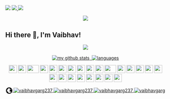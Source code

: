 ![](https://komarev.com/ghpvc/?username=vaibhavgarg237&color=green)
<a href="https://vaibhavgarg.me">
    <img src="https://media.giphy.com/media/hvRJCLFzcasrR4ia7z/giphy.gif" width="30px">
    <img src="https://emojis.slackmojis.com/emojis/images/1531849430/4246/blob-sunglasses.gif?1531849430" width="30"/>
</a>
<p align="center">
    <a href="https://vaibhavgarg.me">
    <img src="https://media.giphy.com/media/WUlplcMpOCEmTGBtBW/giphy.gif" width="30">
    </a>
<p>

    
<h2> Hi there 👋, I'm Vaibhav!</h2>


<a href="https://vaibhavgarg.me">
    <p align="center">
        <img src="https://github-profile-trophy.vercel.app/?username=vaibhavgarg237&column=7&theme=onedark"/>
    </p>
</a>
<!-- My GitHub stats with buefy theme ❤️ -->
<a align="center" href="https://vaibhavgarg.me">
<p align="center">
<img src="https://github-readme-stats.vercel.app/api?username=vaibhavgarg237&show_icons=true&theme=tokyonight" alt="my github stats" width="420"/>&nbsp;
    <img src="https://github-readme-stats.vercel.app/api/top-langs/?username=vaibhavgarg237&layout=compact&theme=tokyonight" alt="languages" height="165">
</p>
</a>


    






<div align="center">
    <img src="https://cultofthepartyparrot.com/parrots/hd/githubparrot.gif" width="25" height="25"/>
    <img src="https://cultofthepartyparrot.com/flags/hd/iranparrot.gif" width="25" height="25"/>
    <img src="https://cultofthepartyparrot.com/parrots/asyncparrot.gif" width="36" height="25"/>
    <img src="https://cultofthepartyparrot.com/parrots/exceptionallyfastparrot.gif" width="25" height="25"/>
    <img src="https://cultofthepartyparrot.com/parrots/hd/60fpsparrot.gif" width="25" height="25"/>
    <img src="https://cultofthepartyparrot.com/parrots/hd/jumpingparrot.gif" width="25" height="25"/>
    <img src="https://cultofthepartyparrot.com/parrots/hd/opensourceparrot.gif" width="25" height="25"/>
    <img src="https://cultofthepartyparrot.com/parrots/hd/dealwithitnowparrot.gif" width="25" height="25"/>
    <img src="https://cultofthepartyparrot.com/parrots/hd/hypnoparrotlight.gif" width="25" height="25"/>
    <img src="https://cultofthepartyparrot.com/parrots/databaseparrot.gif" width="25" height="25"/>
    <img src="https://cultofthepartyparrot.com/parrots/fixparrot.gif" width="36" height="25"/>
    <img src="https://cultofthepartyparrot.com/parrots/hd/laptop_parrot.gif" width="25" height="25"/>
    <img src="https://cultofthepartyparrot.com/parrots/hd/spinningparrot.gif" width="25" height="25"/>
    <img src="https://cultofthepartyparrot.com/parrots/hd/levitationparrot.gif" width="25" height="25"/>
    <img src="https://cultofthepartyparrot.com/parrots/hd/meldparrot.gif" width="25" height="25"/>
    <img src="https://cultofthepartyparrot.com/parrots/slomoparrot.gif" width="25" height="25"/>
    <img src="https://cultofthepartyparrot.com/parrots/hd/moonwalkingparrot.gif" width="25" height="25"/>
    <img src="https://cultofthepartyparrot.com/parrots/hd/stableparrot.gif" width="25" height="25"/>
    <img src="https://cultofthepartyparrot.com/parrots/hd/scienceparrot.gif" width="25" height="25"/>
    <img src="https://cultofthepartyparrot.com/parrots/hd/pirateparrot.gif" width="25" height="25"/>
    <img src="https://cultofthepartyparrot.com/parrots/hd/footballparrot.gif" width="25" height="25"/>
    <img src="https://cultofthepartyparrot.com/parrots/hd/illuminatiparrot.gif" width="25" height="25"/>
    <img src="https://cultofthepartyparrot.com/parrots/hd/hypnoparrotdark.gif" width="25" height="25"/>
    <img src="https://cultofthepartyparrot.com/parrots/hd/mustacheparrot.gif" width="25" height="25"/>
</div>




<p align="center">

<a href="http://vaibhavgarg.me/css-personal-site/" target="blank">
<img align="center" src="https://raw.githubusercontent.com/iconic/open-iconic/master/svg/globe.svg" alt="@vaibhavgarg237" height="20" width="20" />
</a>


<a href="https://www.linkedin.com/in/vaibhavgargdtu/" target="blank">
<img align="center" src="https://cdn.jsdelivr.net/npm/simple-icons@3.0.1/icons/linkedin.svg" alt="vaibhavgarg237" height="20" width="20" />
</a>

<a href="https://twitter.com/vaibhavgarg237" target="blank">
<img align="center" src="https://cdn.jsdelivr.net/npm/simple-icons@3.0.1/icons/twitter.svg" alt="vaibhavgarg237" height="20" width="20" />
</a>

<a href="https://github.com/vaibhavgarg237" target="blank">
<img align="center" src="https://cdn.jsdelivr.net/npm/simple-icons@3.0.1/icons/github.svg" alt="vaibhavgarg237" height="20" width="20" />
</a>

<a href="https://t.me/gargvaibhav" target="blank">
<img align="center" src="https://cdn.jsdelivr.net/npm/simple-icons@3.0.1/icons/telegram.svg" alt="vaibhavgarg" height="20" width="20" />
</a>

</a>

</p>
